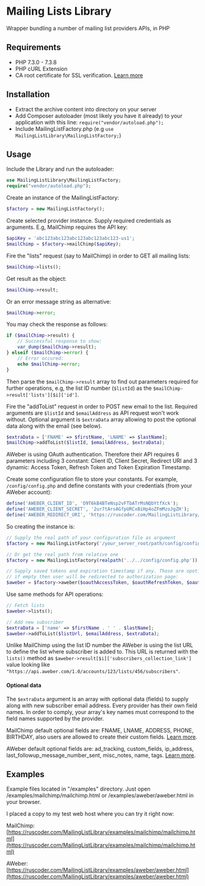 # Mailing Lists Library

Wrapper bundling a number of mailing list providers APIs, in PHP

## Requirements

* PHP 7.3.0 - 7.3.8
* PHP cURL Extension
* CA root certificate for SSL verification. [Learn more](http://snippets.webaware.com.au/howto/stop-turning-off-curlopt_ssl_verifypeer-and-fix-your-php-config/)

## Installation

* Extract the archive content into directory on your server
* Add Composer autoloader (most likely you have it already) to your application with this line: ```require("vendor/autoload.php");```
* Include MailingListFactory.php (e.g ```use MailingListLibrary\MailingListFactory;```)

## Usage

Include the Library and run the autoloader:
```php
use MailingListLibrary\MailingListFactory;
require("vendor/autoload.php");
```
Create an instance of the MailingListFactory:  
```php 
$factory = new MailingListFactory();
```
Create selected provider instance. Supply required credentials as arguments.
E.g, MailChimp requires the API key:
```php
$apiKey = 'abc123abc123abc123abc123abc123-us1';
$mailChimp = $factory->mailChimp($apiKey);
``` 
Fire the "lists" request (say to MailChimp) in order to GET all mailing lists:
```php
$mailChimp->lists();
```
Get result as the object:
```php
$mailChimp->result;
```
Or an error message string as alternative:
```php
$mailChimp->error;
```
You may check the response as follows:
```php
if ($mailChimp->result) {
    // Successful response to show:
    var_dump($mailChimp->result);
} elseif ($mailChimp->error) {
    // Error occured:
    echo $mailChimp->error;
}
```
Then parse the ```$mailChimp->result``` array to find out parameters required for further operations,
e.g, the list ID number (```$listId```) as the ```$mailChimp->result['lists'][$i]['id']```.
 
Fire the "addToList" request in order to POST new email to the list.
Required arguments are ``$listId`` and ``$emailAddress`` as API request won't work without.
Optional argument is ``$extraData`` array allowing to post the optional data along with 
the email (see below).
```php
$extraData = ['FNAME' => $firstName, 'LNAME' => $lastName];
$mailChimp->addToList($listId, $emailAddress, $extraData);
```
AWeber is using OAuth authentication. Therefore their API requires 6 parameters including 
3 constant: Client ID, Client Secret, Redirect URI and 3 dynamic: Access Token, Refresh Token 
and Token Expiration Timestamp. 

Create some configuration file to store your constants. For example, ```/config/config.php``` 
and define constants with your credentials (from your AWeber account):
```php
define('AWEBER_CLIENT_ID', 'O9T6kB4BTeNsp2vFTbATrMsNQbYtfXck');
define('AWEBER_CLIENT_SECRET', '2ur7tArsAGfpURCxBiHp4oZFmMzoJgZH');
define('AWEBER_REDIRECT_URI', 'https://ruscoder.com/MailingListLibrary/examples/aweber/aweber.php');
```
So creating the instance is: 
```php
// Supply the real path of your configuration file as argument
$factory = new MailingListFactory('/your_server_root/path/config/config.php');

// Or get the real path from relative one
$factory = new MailingListFactory(realpath('../../config/config.php'));

// Supply saved tokens and expiration timestamp if any. Those are opotional arguments, 
// if empty then user will be redirected to authorization page: 
$aweber = $factory->aweber($oauthAccessToken, $oauthRefreshToken, $oauthExpiresToken);
```
Use same methods for API operations:
```php
// Fetch lists
$aweber->lists();

// Add new subscriber
$extraData = ['name' => $firstName . ' ' . $lastName];
$aweber->addToList($listUrl, $emailAddress, $extraData);
```
Unlike MailChimp using the list ID number the AWeber is using the list URL 
to define the list where subscriber is added to.
This URL is returned with the ```lists()``` method as ```$aweber->result[$i]['subscribers_collection_link']``` value 
looking like ```"https://api.aweber.com/1.0/accounts/123/lists/456/subscribers"```.

#### Optional data

The ```$extraData``` argument is an array with optional data (fields) to supply along with new subscriber email 
address. Every provider has their own field names. In order to comply, your array's key names must correspond to 
the field names supported by the provider. 

MailChimp default optional fields are: FNAME, LNAME, ADDRESS, PHONE, BIRTHDAY, also users
are allowed to create their custom fields. [Learn more](https://mailchimp.com/help/set-default-merge-values/).   

AWeber default optional fields are: ad_tracking, custom_fields, ip_address, last_followup_message_number_sent, 
misc_notes, name, tags. [Learn more](https://api.aweber.com/#tag/Subscribers/paths/~1accounts~1{accountId}~1lists~1{listId}~1subscribers/post).

## Examples

Example files located in "/examples" directory. Just open /examples/mailchimp/mailchimp.html or 
/examples/aweber/aweber.html in your browser.

I placed a copy to my test web host where you can try it right now:

MailChimp: [https://ruscoder.com/MailingListLibrary/examples/mailchimp/mailchimp.html](https://ruscoder.com/MailingListLibrary/examples/mailchimp/mailchimp.html)

AWeber: [https://ruscoder.com/MailingListLibrary/examples/aweber/aweber.html](https://ruscoder.com/MailingListLibrary/examples/aweber/aweber.html)